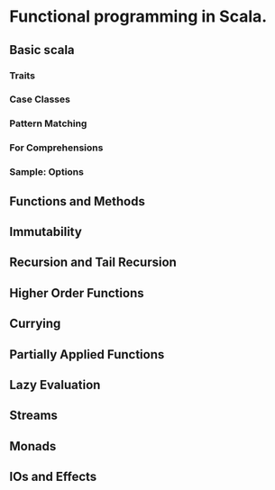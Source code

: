 # Functional programming in Scala.

## Basic scala
### Traits
### Case Classes
### Pattern Matching
### For Comprehensions
### Sample: Options 


## Functions and Methods

## Immutability

## Recursion and Tail Recursion

## Higher Order Functions

## Currying

## Partially Applied Functions

## Lazy Evaluation

## Streams

## Monads

## IOs and Effects



